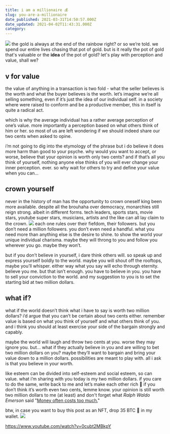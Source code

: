 ```yaml
---
title: i am a millionaire 💰
slug: you-are-a-millionaire
date_published: 2021-03-31T14:50:57.000Z
date_updated: 2021-04-02T11:43:31.000Z
category: 
---
```

![](https://images.unsplash.com/photo-1528557692780-8e7be39eafab?crop=entropy&amp;cs=tinysrgb&amp;fit=max&amp;fm=jpg&amp;ixid=MnwxNDIyNzR8MHwxfHNlYXJjaHwxOXx8cmFpbmJvd3xlbnwwfHx8fDE2MTcyMDEzNTc&amp;ixlib=rb-1.2.1&amp;q=80&amp;w=1080)
the gold is always at the end of the rainbow right? or so we’re told. we spend our entire lives chasing that pot of gold. but is it really the pot of gold that's valuable or the **idea** of the pot of gold? let's play with perception and value, shall we?

## v for value

the value of anything in a transaction is two fold - what the seller believes is the worth and what the buyer believes is the worth. let’s imagine we’re all selling something, even if it’s just the idea of our individual self. in a society where were raised to conform and be a productive member, this in itself is quite a radical act.

which is why the average individual has a rather average perception of one’s value. more importantly a perception based on what others think of him or her. so most of us are left wondering if we should indeed share our two cents when asked to opine.

i’m not going to dig into the etymology of the phrase but i do believe it does more harm than good to your psyche. why would you want to accept, or worse, believe that your opinion is worth only two cents? and if that’s all you think of yourself, nothing anyone else thinks of you will ever change your inner perception. ever. so why wait for others to try and define your value when you can…

## crown yourself

never in the history of man has the opportunity to crown oneself king been more available. despite all the brouhaha over democracy, monarchies still reign strong. albeit in different forms. tech leaders, sports stars, movie stars, youtube super stars, musicians, artists and the like can all lay claim to the crown.
![](https://images.unsplash.com/photo-1499026008573-50eedca8407b?crop=entropy&amp;cs=tinysrgb&amp;fit=max&amp;fm=jpg&amp;ixid=MnwxNDIyNzR8MHwxfHNlYXJjaHwxMHx8a2luZ3xlbnwwfHx8fDE2MTcyMDEzMTU&amp;ixlib=rb-1.2.1&amp;q=80&amp;w=1080)
each one rules over their fiefdom, their followers. but you don’t need a million followers. you don’t even need a handful. what you need more than anything else is the desire to shine. to show the world your unique individual charisma. maybe they will throng to you and follow you wherever you go. maybe they won’t.

but if you don’t believe in yourself, i dare think others will. so speak up and express yourself boldly to the world. maybe you will shout off the rooftops, maybe you’ll whisper. either way what you say will echo through eternity. believe you me. but that isn’t enough. you have to believe in you. you have to sell your conviction to the world. and my suggestion to you is to set the starting bid at two million dollars.

## what if?

what if the world doesn’t think what i have to say is worth two million dollars? i’d argue that you can’t be certain about two cents either. remember value is based on what you think of yourself and what others think of you. and i think you should at least exercise your side of the bargain strongly and capably.

maybe the world will laugh and throw two cents at you. worse they may ignore you. but… what if they actually believe in you and are willing to bet two million dollars on you? maybe they’ll want to bargain and bring your value down to a million dollars. possibilities are meant to play with. all i ask is that you believe in your worth.

like esteem can be divided into self-esteem and social esteem, so can value. what i’m sharing with you today is my two million dollars. if you care to do the same, write back to me and let’s make each other rich 🤑 if you don’t think it’s worth even two cents, lemme know. your opinion is still worth two million dollars to me (at least) and don't forget what *Ralph Waldo Emerson* said "[Money often costs too much.](__GHOST_URL__/wealth-poverty-playing-with-money/)"

btw, in case you want to buy this post as an NFT, drop 35 BTC 💎 in my wallet. 
![](https://images.unsplash.com/photo-1530037768512-3c9a22715452?crop=entropy&amp;cs=tinysrgb&amp;fit=max&amp;fm=jpg&amp;ixid=MnwxNDIyNzR8MHwxfHNlYXJjaHw3fHxtb25leSUyMGNoaWxkfGVufDB8fHx8MTYxNzIwMTE4NQ&amp;ixlib=rb-1.2.1&amp;q=80&amp;w=1080)

https://www.youtube.com/watch?v=0cubt2MBkpY
